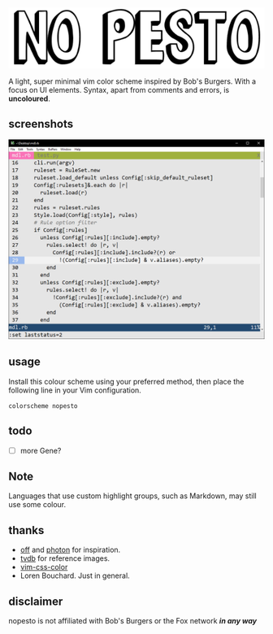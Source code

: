 ![header](header.png)
 
A light, super minimal vim color scheme inspired by Bob's Burgers. With a focus on UI elements. Syntax, apart from comments and errors, is **uncoloured**.

## screenshots

![screenshot](screenshot.png)

## usage

Install this colour scheme using your preferred method, then place the following line in your Vim configuration.

```vim
colorscheme nopesto
```

## todo

- [ ] more Gene?

## Note

Languages that use custom highlight groups, such as Markdown, may still use some colour. 

## thanks

- [off](https://github.com/pbrisbin/vim-colors-off) and [photon](https://github.com/axvr/photon.vim) for inspiration.
- [tvdb](https://thetvdb.com/) for reference images.
- [vim-css-color](https://github.com/ap/vim-css-color)
- Loren Bouchard. Just in general.

## disclaimer

nopesto is not affiliated with Bob's Burgers or the Fox network ***in any way***
